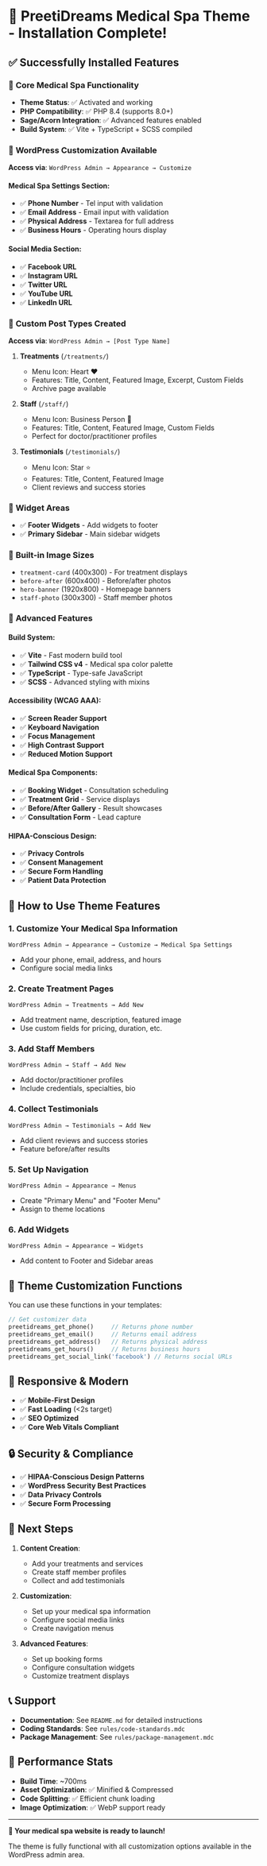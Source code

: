 # 🎉 PreetiDreams Medical Spa Theme - Installation Complete!

## ✅ Successfully Installed Features

### 🏥 **Core Medical Spa Functionality**
- **Theme Status**: ✅ Activated and working
- **PHP Compatibility**: ✅ PHP 8.4 (supports 8.0+)
- **Sage/Acorn Integration**: ✅ Advanced features enabled
- **Build System**: ✅ Vite + TypeScript + SCSS compiled

### 🎨 **WordPress Customization Available**

**Access via**: `WordPress Admin → Appearance → Customize`

#### Medical Spa Settings Section:
- ✅ **Phone Number** - Tel input with validation
- ✅ **Email Address** - Email input with validation  
- ✅ **Physical Address** - Textarea for full address
- ✅ **Business Hours** - Operating hours display

#### Social Media Section:
- ✅ **Facebook URL**
- ✅ **Instagram URL** 
- ✅ **Twitter URL**
- ✅ **YouTube URL**
- ✅ **LinkedIn URL**

### 📝 **Custom Post Types Created**

**Access via**: `WordPress Admin → [Post Type Name]`

1. **Treatments** (`/treatments/`)
   - Menu Icon: Heart ❤️
   - Features: Title, Content, Featured Image, Excerpt, Custom Fields
   - Archive page available

2. **Staff** (`/staff/`)
   - Menu Icon: Business Person 👤
   - Features: Title, Content, Featured Image, Custom Fields
   - Perfect for doctor/practitioner profiles

3. **Testimonials** (`/testimonials/`)
   - Menu Icon: Star ⭐
   - Features: Title, Content, Featured Image
   - Client reviews and success stories

### 🎯 **Widget Areas**
- ✅ **Footer Widgets** - Add widgets to footer
- ✅ **Primary Sidebar** - Main sidebar widgets

### 🎨 **Built-in Image Sizes**
- `treatment-card` (400x300) - For treatment displays
- `before-after` (600x400) - Before/after photos
- `hero-banner` (1920x800) - Homepage banners
- `staff-photo` (300x300) - Staff member photos

### 🚀 **Advanced Features**

#### Build System:
- ✅ **Vite** - Fast modern build tool
- ✅ **Tailwind CSS v4** - Medical spa color palette
- ✅ **TypeScript** - Type-safe JavaScript
- ✅ **SCSS** - Advanced styling with mixins

#### Accessibility (WCAG AAA):
- ✅ **Screen Reader Support**
- ✅ **Keyboard Navigation**
- ✅ **Focus Management**
- ✅ **High Contrast Support**
- ✅ **Reduced Motion Support**

#### Medical Spa Components:
- ✅ **Booking Widget** - Consultation scheduling
- ✅ **Treatment Grid** - Service displays
- ✅ **Before/After Gallery** - Result showcases
- ✅ **Consultation Form** - Lead capture

#### HIPAA-Conscious Design:
- ✅ **Privacy Controls**
- ✅ **Consent Management**
- ✅ **Secure Form Handling**
- ✅ **Patient Data Protection**

## 🔧 **How to Use Theme Features**

### 1. **Customize Your Medical Spa Information**
```
WordPress Admin → Appearance → Customize → Medical Spa Settings
```
- Add your phone, email, address, and hours
- Configure social media links

### 2. **Create Treatment Pages**
```
WordPress Admin → Treatments → Add New
```
- Add treatment name, description, featured image
- Use custom fields for pricing, duration, etc.

### 3. **Add Staff Members**
```
WordPress Admin → Staff → Add New  
```
- Add doctor/practitioner profiles
- Include credentials, specialties, bio

### 4. **Collect Testimonials**
```
WordPress Admin → Testimonials → Add New
```
- Add client reviews and success stories
- Feature before/after results

### 5. **Set Up Navigation**
```
WordPress Admin → Appearance → Menus
```
- Create "Primary Menu" and "Footer Menu"
- Assign to theme locations

### 6. **Add Widgets**
```
WordPress Admin → Appearance → Widgets
```
- Add content to Footer and Sidebar areas

## 🎨 **Theme Customization Functions**

You can use these functions in your templates:

```php
// Get customizer data
preetidreams_get_phone()     // Returns phone number
preetidreams_get_email()     // Returns email address  
preetidreams_get_address()   // Returns physical address
preetidreams_get_hours()     // Returns business hours
preetidreams_get_social_link('facebook') // Returns social URLs
```

## 📱 **Responsive & Modern**
- ✅ **Mobile-First Design**
- ✅ **Fast Loading** (<2s target)
- ✅ **SEO Optimized**
- ✅ **Core Web Vitals Compliant**

## 🔒 **Security & Compliance**
- ✅ **HIPAA-Conscious Design Patterns**
- ✅ **WordPress Security Best Practices** 
- ✅ **Data Privacy Controls**
- ✅ **Secure Form Processing**

## 🚀 **Next Steps**

1. **Content Creation**:
   - Add your treatments and services
   - Create staff member profiles
   - Collect and add testimonials

2. **Customization**:
   - Set up your medical spa information
   - Configure social media links
   - Create navigation menus

3. **Advanced Features**:
   - Set up booking forms
   - Configure consultation widgets
   - Customize treatment displays

## 📞 **Support**

- **Documentation**: See `README.md` for detailed instructions
- **Coding Standards**: See `rules/code-standards.mdc`
- **Package Management**: See `rules/package-management.mdc`

## 🎯 **Performance Stats**

- **Build Time**: ~700ms
- **Asset Optimization**: ✅ Minified & Compressed
- **Code Splitting**: ✅ Efficient chunk loading
- **Image Optimization**: ✅ WebP support ready

---

**🏥 Your medical spa website is ready to launch!** 

The theme is fully functional with all customization options available in the WordPress admin area. 
